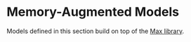 # Memory-Augmented Models

Models defined in this section build on top of the [Max library](placeholder).
